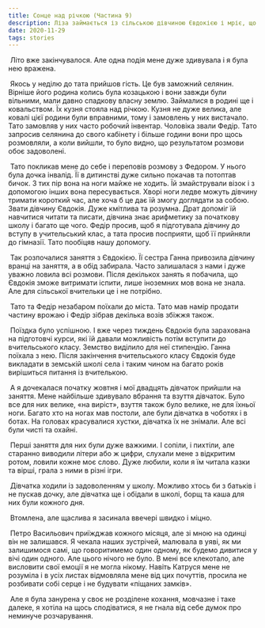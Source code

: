 ```yaml
---
title: Сонце над річкою (Частина 9)
description: Ліза займається із сільською дівчиною Євдокією і мріє, що той, кого вона кохає подивиться на неї і відповість взаємністю
date: 2020-11-29
tags: stories
---
```


​    Літо вже закінчувалося. Але одна подія мене дуже здивувала і я була нею вражена. 

​    Якось у неділю до тата прийшов гість. Це був заможний селянин. Вірніше його родина колись була козацькою і вони завжди були вільними, мали давно спадкову власну землю. Займалися в родині ще і ковальством. Їх кузня стояла над річкою. Кузня не дуже велика, але ковалі цієї родини були вправними, тому і замовлень у них вистачало. Тато замовляв у них часто робочий інвентар. Чоловіка звали Федір. Тато запросив селянина до свого кабінету і більше години вони про щось розмовляли, а коли вийшли, то було видно, що результатом розмови обоє задоволені.

​    Тато покликав мене до себе і переповів розмову з Федором. У нього була дочка інвалід. Її в дитинстві дуже сильно покачав та потоптав бичок. З тих пір вона на ноги майже не ходить. Їй змайстрували візок і з допомогою інших вона пересувається. Хворі ноги ледве можуть дівчину тримати короткий час, але хоча б це дає їй змогу доглядати за собою. Звати дівчину Євдокія. Дуже кмітлива та розумна. Драт допоміг їй навчитися читати та писати, дівчина знає арифметику за початкову школу і багато ще чого. Федір просив, щоб я підготувала дівчину до вступу в учительський клас, а тата просив  посприяти, щоб її прийняли до гімназії. Тато пообіцяв нашу допомогу.

​    Так розпочалися заняття з Євдокією. Її сестра Ганна привозила дівчину вранці на заняття, а в обід забирала. Часто залишалася з нами і дуже уважно ловила всі розмови. Після декількох занять я побачила, що Євдокія зможе витримати іспити, лише іноземних мов вона не знала. Але для сільської вчительки це і не потрібно. 

​    Тато та Федір незабаром поїхали до міста. Тато мав намір продати частину врожаю і Федір зібрав декілька возів збіжжя також. 

​    Поїздка було успішною. І вже через тиждень Євдокія була зарахована на підготовчі курси, які їй давали можливість потім вступити до вчительського класу. Земство виділило для неї стипендію. Ганна поїхала з нею. Після закінчення вчительського класу Євдокія буде викладати в земській школі села і таким чином на багато років вирішиться питання із вчителькою. 

​    А я дочекалася початку жовтня і мої двадцять дівчаток прийшли на заняття. Мене найбільше здивувало вбрання та взуття дівчаток. Було все для них велике, «на виріст», взуття також було велике, не для їхньої ноги. Багато хто на ногах мав постоли, але були дівчатка  в чоботях і в ботах. На головах красувалися хустки, дівчатка їх не знімали. Але всі були чисті та охайні. 

​    Перші заняття для них були дуже важкими. І сопіли, і пихтіли, але старанно виводили літери або ж цифри, слухали мене з відкритим ротом, ловили кожне моє слово. Дуже любили, коли я їм читала казки та вірші, грала з ними в різні ігри.

​    Дівчатка ходили із задоволенням у школу. Можливо хтось би з батьків і не пускав дочку, але дівчатка ще і обідали в школі, борщ та каша для них були кожного дня.

​    Втомлена, але щаслива я засинала ввечері швидко і міцно.

​    Петро Васильович приїжджав кожного місяця, але зі мною на одинці він не залишався. Я чекала наших зустрічей, малювала в уяві, як ми залишимося самі, що говоритимемо один одному, як будемо дивитися у вічі один одного. Але цього нічого не було. В мені все клекотало, але висловити свої емоції я не могла нікому. Навіть Катруся мене не розуміла і в усіх листах відмовляла мене від цих почуттів, просила не розбивати собі серце і не будувати «піщаних замків». 

​    Але я була занурена у своє не розділене кохання, мовчазне і таке далеке, я хотіла на щось сподіватися, я не гнала від себе думок про неминуче розчарування.   

